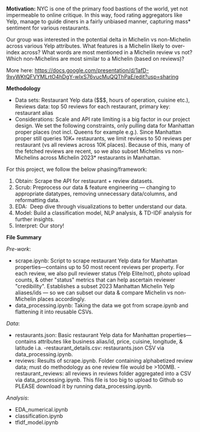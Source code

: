 **Motivation:**
NYC is one of the primary food bastions of the world, yet not impermeable to online critique. In this way, food rating aggregators like Yelp, manage to guide diners in a fairly unbiased manner, capturing mass* sentiment for various restaurants. 

Our group was interested in the potential delta in Michelin vs non-Michelin across various Yelp attributes. What features is a Michelin likely to over-index across? What words are most mentioned in a Michelin review vs not? Which non-Michelins are most similar to a Michelin (based on reviews)? 

More here: https://docs.google.com/presentation/d/1afD-9xyWKtQFVYMLrtO4hDgY-wIxS76vucMuQQThPaE/edit?usp=sharing

**Methodology**

- Data sets: Restaurant Yelp data ($$$, hours of operation, cuisine etc.), Reviews data: top 50 reviews for each restaurant, primary key: restaurant alias 
- Considerations: Scale and API rate limiting is a big factor in our project design. We set the following constraints, only pulling data for Manhattan proper places (not incl. Queens for example e.g.). Since Manhattan proper still queries 10K+ restaurants, we limit reviews to 50 reviews per restaurant (vs all reviews across 10K places). Because of this, many of the fetched reviews are recent, so we also subset Michelins vs non-Michelins across Michelin 2023* restaurants in Manhattan.

For this project, we follow the below phasing/framework: 

1. Obtain: Scrape the API for restaurant + review datasets. 
2. Scrub: Preprocess our data & feature engineering — changing to appropriate datatypes, removing unnecessary data/columns, and reformatting data.
3. EDA:  Deep dive through visualizations to better understand our data. 
4. Model: Build a classification model, NLP analysis, & TD-IDF analysis for further insights. 
5. Interpret: Our story! 


**File Summary**

*Pre-work*:
- scrape.ipynb: Script to scrape restaurant Yelp data for Manhattan properties—contains up to 50 most recent reviews per property. For each review, we also pull reviewer status (Yelp Elite/not), photo upload counts, & other "status" metrics that can help ascertain reviewer "credibility". Establishes a subset 2023 Manhattan Michelin Yelp aliases/ids — so we can subset our data & compare Michelin vs non-Michelin places accordingly.
- data_processing.ipynb: Taking the data we got from scrape.ipynb and flattening it into reusable CSVs. 

*Data*:
- restaurants.json: Basic restaurant Yelp data for Manhattan properties—contains attributes like business alias/id, price, cuisine, longitude, & latitude i.a. 
	-restaurant_details.csv: restaurants.json CSV via data_processing.ipynb.
- reviews: Results of scrape.ipynb. Folder containing alphabetized review data; must do methodology as one review file would be >100MB.
	-restaurant_reviews: all reviews in reviews folder aggregated into a CSV via data_processing.ipynb. This file is too big to upload to Github so PLEASE download it by running data_processing.ipynb.

*Analysis*:  
- EDA_numerical.ipynb
- classification.ipynb
- tfidf_model.ipynb 	     
